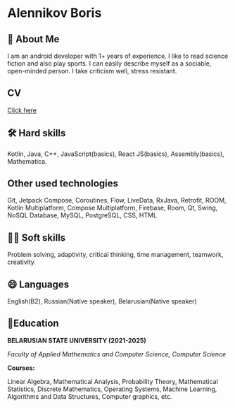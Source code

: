 
# Alennikov Boris

## 🚀 About Me

I am an android developer with 1+ years of experience.  I like to read science fiction and also play sports. I can easily describe myself as a sociable, open-minded person. I take criticism well, stress resistant.

## CV 

[Click here](https://github.com/AlenniBoris/AlenniBoris/blob/main/Alennikov%20Boris%2C%20CV.pdf)

## 🛠 Hard skills

Kotlin, Java, C++, JavaScript(basics), React JS(basics), Assembly(basics), Mathematica.

## Other used technologies

Git, Jetpack Compose, Coroutines, Flow, LiveData, RxJava, Retrofit, ROOM, Kotlin Multiplatform, Compose Multiplatform, Firebase, Room, Qt, Swing, NoSQL Database, MySQL, PostgreSQL, CSS, HTML

## 👯‍♀️ Soft skills

Problem solving, adaptivity, critical thinking, time management, teamwork, creativity.

## 😄 Languages

English(B2), Russian(Native speaker), Belarusian(Native speaker)

## 🧠Education

****BELARUSIAN STATE UNIVERSITY (2021-2025)****

*Faculty of Applied Mathematics and
Computer Science, Computer Science*

**Courses:**

Linear Algebra, Mathematical Analysis, Probability Theory,
Mathematical Statistics, Discrete Mathematics, Operating Systems,
Machine Learning, Algorithms and Data Structures, Computer graphics, etc.




